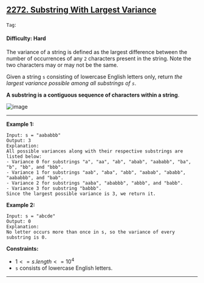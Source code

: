## [2272. Substring With Largest Variance](https://leetcode.com/problems/substring-with-largest-variance/)

```Tag```:

#### Difficulty: Hard

The variance of a string is defined as the largest difference between the number of occurrences of any ```2``` characters present in the string. Note the two characters may or may not be the same.

Given a string ```s``` consisting of lowercase English letters only, return _the largest variance possible among all substrings of ```s```_.

__A substring is a contiguous sequence of characters within a string__.

![image](https://github.com/quananhle/Python/assets/35042430/0f25768b-5916-437d-9299-f89ae69175e6)

---

__Example 1:__
```
Input: s = "aababbb"
Output: 3
Explanation:
All possible variances along with their respective substrings are listed below:
- Variance 0 for substrings "a", "aa", "ab", "abab", "aababb", "ba", "b", "bb", and "bbb".
- Variance 1 for substrings "aab", "aba", "abb", "aabab", "ababb", "aababbb", and "bab".
- Variance 2 for substrings "aaba", "ababbb", "abbb", and "babb".
- Variance 3 for substring "babbb".
Since the largest possible variance is 3, we return it.
```

__Example 2:__
```
Input: s = "abcde"
Output: 0
Explanation:
No letter occurs more than once in s, so the variance of every substring is 0.
```

__Constraints:__

- $1 <= s.length <= 10^{4}$
- ```s``` consists of lowercase English letters.

---



